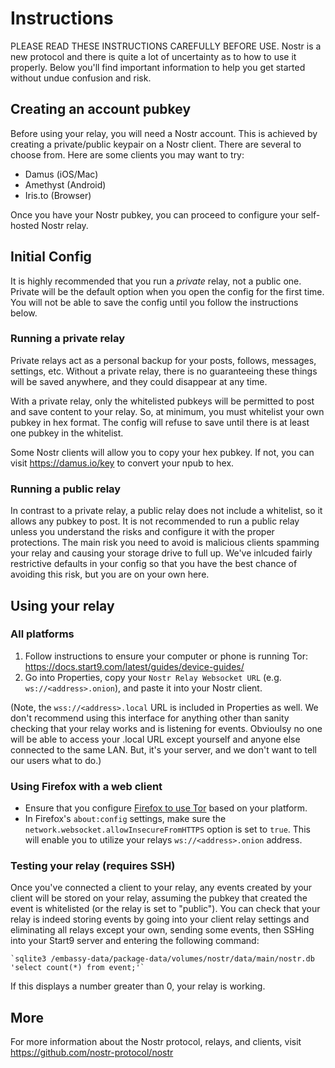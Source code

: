 # Instructions

PLEASE READ THESE INSTRUCTIONS CAREFULLY BEFORE USE. Nostr is a new protocol and
there is quite a lot of uncertainty as to how to use it properly. Below you'll
find important information to help you get started without undue confusion and
risk.

## Creating an account pubkey

Before using your relay, you will need a Nostr account. This is achieved by
creating a private/public keypair on a Nostr client. There are several to choose
from. Here are some clients you may want to try:

- Damus (iOS/Mac)
- Amethyst (Android)
- Iris.to (Browser)

Once you have your Nostr pubkey, you can proceed to configure your self-hosted
Nostr relay.

## Initial Config

It is highly recommended that you run a _private_ relay, not a public one.
Private will be the default option when you open the config for the first time.
You will not be able to save the config until you follow the instructions below.

### Running a private relay

Private relays act as a personal backup for your posts, follows, messages,
settings, etc. Without a private relay, there is no guaranteeing these things
will be saved anywhere, and they could disappear at any time.

With a private relay, only the whitelisted pubkeys will be permitted to post and
save content to your relay. So, at minimum, you must whitelist your own pubkey
in hex format. The config will refuse to save until there is at least one pubkey
in the whitelist.

Some Nostr clients will allow you to copy your hex pubkey. If not, you can visit
https://damus.io/key to convert your npub to hex.

### Running a public relay

In contrast to a private relay, a public relay does not include a whitelist, so
it allows any pubkey to post. It is not recommended to run a public relay unless
you understand the risks and configure it with the proper protections. The main
risk you need to avoid is malicious clients spamming your relay and causing your
storage drive to full up. We've inlcuded fairly restrictive defaults in your
config so that you have the best chance of avoiding this risk, but you are on
your own here.

## Using your relay

### All platforms

1. Follow instructions to ensure your computer or phone is running Tor:
   https://docs.start9.com/latest/guides/device-guides/
2. Go into Properties, copy your `Nostr Relay Websocket URL` (e.g.
   `ws://<address>.onion`), and paste it into your Nostr client.

(Note, the `wss://<address>.local` URL is included in Properties as well. We
don't recommend using this interface for anything other than sanity checking
that your relay works and is listening for events. Obvioulsy no one will be able
to access your .local URL except yourself and anyone else connected to the same
LAN. But, it's your server, and we don't want to tell our users what to do.)

### Using Firefox with a web client

- Ensure that you configure [Firefox to use Tor](https://docs.start9.com/latest/guides/device-guides/) based on your platform.
- In Firefox's `about:config` settings, make sure the `network.websocket.allowInsecureFromHTTPS` option is set to `true`. This will enable you to utilize your relays `ws://<address>.onion` address.

### Testing your relay (requires SSH)

Once you've connected a client to your relay, any events created by your client
will be stored on your relay, assuming the pubkey that created the event is
whitelisted (or the relay is set to "public"). You can check that your relay is
indeed storing events by going into your client relay settings and eliminating
all relays except your own, sending some events, then SSHing into your Start9 server
and entering the following command:

```
`sqlite3 /embassy-data/package-data/volumes/nostr/data/main/nostr.db 'select count(*) from event;'`
```

If this displays a number greater than 0, your relay is working.

## More

For more information about the Nostr protocol, relays, and clients, visit
https://github.com/nostr-protocol/nostr
